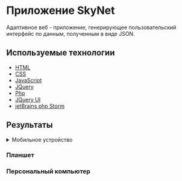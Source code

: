 # Приложение SkyNet

Адаптивное веб - приложение, генерирующее пользовательский интерфейс по данным, полученным в виде JSON.

## Используемые технологии

* [HTML](#) 
* [CSS](#)
* [JavaScript](#)
* [JQuery](#)
* [Php](#)
* [JQuery UI](#)
* [jetBrains php Storm](#)

## Результаты

<details>
    <summary>Мобильное устройство</summary>
    <img src="https://github.com/Kostya-HellCat/Skynet/blob/master/example/sm1.png" alt="small-screen" width="400px" height="800px">
    <img src="https://github.com/Kostya-HellCat/Skynet/blob/master/example/sm2.png" alt="small-screen" width="400px" height="800px">
    <img src="https://github.com/Kostya-HellCat/Skynet/blob/master/example/sm3.png" alt="small-screen" width="400px" height="800px">
</details>

### Планшет

### Персональный компьютер
